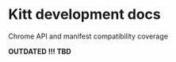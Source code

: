 Kitt development docs
=====================

Chrome API and manifest compatibility coverage

**OUTDATED !!! TBD**



